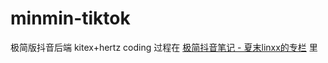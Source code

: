 # minmin-tiktok
极简版抖音后端 kitex+hertz
coding 过程在 [极简抖音笔记 - 夏末linxx的专栏](https://juejin.cn/column/7193694833058250811) 里
